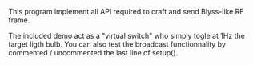 This program implement all API required to craft and send Blyss-like RF frame.

The included demo act as a "virtual switch" who simply togle at 1Hz the target ligth bulb.
You can also test the broadcast functionnality by commented / uncommented the last line of setup().